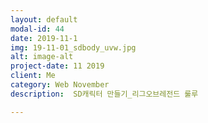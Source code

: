 ```yaml
---
layout: default
modal-id: 44
date: 2019-11-1
img: 19-11-01_sdbody_uvw.jpg
alt: image-alt
project-date: 11 2019
client: Me
category: Web November
description:  SD캐릭터 만들기_리그오브레전드 룰루

---
```

